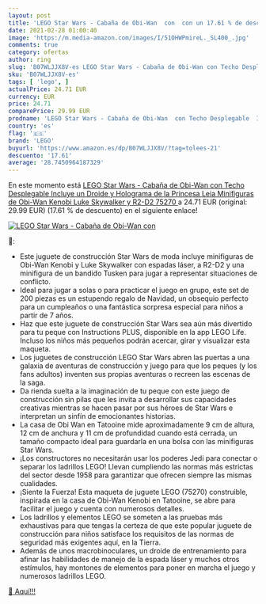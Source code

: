 ```yaml
---
layout: post
title: 'LEGO Star Wars - Cabaña de Obi-Wan  con  con un 17.61 % de descuento'
date: 2021-02-28 01:00:40
image: 'https://m.media-amazon.com/images/I/51OHWPmireL._SL400_.jpg'
comments: true
category: ofertas
author: ring
slug: 'B07WLJJX8V-es LEGO Star Wars - Cabaña de Obi-Wan con Techo Desplegable...'
sku: 'B07WLJJX8V-es'
tags: [ 'lego', ]
actualPrice: 24.71 EUR
currency: EUR
price: 24.71
comparePrice: 29.99 EUR
prodname: 'LEGO Star Wars - Cabaña de Obi-Wan  con Techo Desplegable  Incluye un Droide y Holograma de la Princesa Leia  Minifiguras de Obi-Wan Kenobi  Luke Skywalker y R2-D2  75270 '
country: 'es'
flag: '🇪🇸'
brand: 'LEGO'
buyurl: 'https://www.amazon.es/dp/B07WLJJX8V/?tag=tolees-21'
descuento: '17.61'
average: '28.7450964187329'
---
```


En este momento está [LEGO Star Wars - Cabaña de Obi-Wan  con Techo Desplegable  Incluye un Droide y Holograma de la Princesa Leia  Minifiguras de Obi-Wan Kenobi  Luke Skywalker y R2-D2  75270 ](https://www.amazon.es/dp/B07WLJJX8V/?tag=tolees-21) a 24.71 EUR (original: 29.99 EUR) (17.61 %  de descuento) en el siguiente enlace!

[![LEGO Star Wars - Cabaña de Obi-Wan  con ](https://m.media-amazon.com/images/I/51OHWPmireL._SL400_.jpg)](https://www.amazon.es/dp/B07WLJJX8V/?tag=tolees-21)

🔎:

- Este juguete de construcción Star Wars de moda incluye minifiguras de Obi-Wan Kenobi y Luke Skywalker con espadas láser, a R2-D2 y una minifigura de un bandido Tusken para jugar a representar situaciones de conflicto.
- Ideal para jugar a solas o para practicar el juego en grupo, este set de 200 piezas es un estupendo regalo de Navidad, un obsequio perfecto para un cumpleaños o una fantástica sorpresa especial para niños a partir de 7 años.
- Haz que este juguete de construcción Star Wars sea aún más divertido para tu peque con Instructions PLUS, disponible en la app LEGO Life. Incluso los niños más pequeños podrán acercar, girar y visualizar esta maqueta.
- Los juguetes de construcción LEGO Star Wars abren las puertas a una galaxia de aventuras de construcción y juego para que los peques (y los fans adultos) inventen sus propias aventuras o recreen las escenas de la saga.
- Da rienda suelta a la imaginación de tu peque con este juego de construcción sin pilas que les invita a desarrollar sus capacidades creativas mientras se hacen pasar por sus héroes de Star Wars e interpretan un sinfín de emocionantes historias.
- La casa de Obi Wan en Tatooine mide aproximadamente 9 cm de altura, 12 cm de anchura y 11 cm de profundidad cuando está cerrada, un tamaño compacto ideal para guardarla en una bolsa con las minifiguras Star Wars.
- ¡Los constructores no necesitarán usar los poderes Jedi para conectar o separar los ladrillos LEGO! Llevan cumpliendo las normas más estrictas del sector desde 1958 para garantizar que ofrecen siempre las mismas cualidades.
- ¡Siente la Fuerza! Esta maqueta de juguete LEGO (75270) construible, inspirada en la casa de Obi-Wan Kenobi en Tatooine, se abre para facilitar el juego y cuenta con numerosos detalles.
- Los ladrillos y elementos LEGO se someten a las pruebas más exhaustivas para que tengas la certeza de que este popular juguete de construcción para niños satisface los requisitos de las normas de seguridad más exigentes aquí, en la Tierra.
- Además de unos macrobinoculares, un droide de entrenamiento para afinar las habilidades de manejo de la espada láser y muchos otros estímulos, hay montones de elementos para poner en marcha el juego y numerosos ladrillos LEGO.

[🛒 Aquí!!!](https://www.amazon.es/dp/B07WLJJX8V/?tag=tolees-21)

